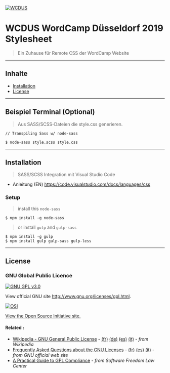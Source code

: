 <a href="https://2019.dusseldorf.wordcamp.org/"><img src="https://2019.dusseldorf.wordcamp.org/files/2019/08/wcdus-logo-nodate.png" title="WCDUS" alt="WCDUS"></a>

# WCDUS WordCamp Düsseldorf 2019 Stylesheet

> Ein Zuhause für Remote CSS der WordCamp Website

---

## Inhalte

- [Installation](#installation)
- [License](#license)

---

## Beispiel Terminal (Optional)

> Aus SASS/SCSS-Dateien die style.css generieren.

```shell
// Transpiling Sass w/ node-sass

$ node-sass style.scss style.css
```

---

## Installation

> SASS/SCSS Integration mit Visual Studio Code

- Anleitung (EN) https://code.visualstudio.com/docs/languages/css

### Setup

> install this `node-sass`

```shell
$ npm install -g node-sass
```

> or install `gulp` and `gulp-sass`

```shell
$ npm install -g gulp
$ npm install gulp gulp-sass gulp-less
```

---

## License

### GNU Global Public Licence

[![GNU GPL v3.0](http://www.gnu.org/graphics/gplv3-127x51.png)](http://www.gnu.org/licenses/gpl.html)

View official GNU site <http://www.gnu.org/licenses/gpl.html>.

[![OSI](http://opensource.org/trademarks/opensource/OSI-Approved-License-100x137.png)](http://opensource.org/licenses/mit-license.php)

[View the Open Source Initiative site.](http://opensource.org/licenses/mit-license.php)

#### Related : 
 - [Wikipedia - GNU General Public License](http://en.wikipedia.org/wiki/GNU_General_Public_License) - 
   [(fr)](http://fr.wikipedia.org/wiki/Licence_publique_générale_GNU)
   [(de)](http://de.wikipedia.org/wiki/GNU_General_Public_License)
   [(es)](http://es.wikipedia.org/wiki/GNU_General_Public_License)
   [(it)](http://it.wikipedia.org/wiki/GNU_General_Public_License) - 
   _from Wikipedia_
 - [Frequently Asked Questions about the GNU Licenses](http://www.gnu.org/licenses/gpl-faq.en.html) - 
   [(fr)](http://www.gnu.org/licenses/gpl-faq.fr.html)
   [(es)](http://www.gnu.org/licenses/gpl-faq.es.html)
   [(it)](http://www.gnu.org/licenses/gpl-faq.it.html) - 
   _from GNU official web site_
 - [A Practical Guide to GPL Compliance](http://www.softwarefreedom.org/resources/2008/compliance-guide.html) - 
   _from Software Freedom Law Center_